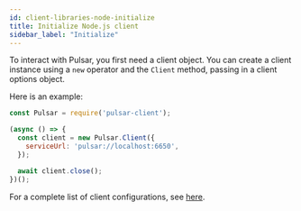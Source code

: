 ```yaml
---
id: client-libraries-node-initialize
title: Initialize Node.js client
sidebar_label: "Initialize"
---
```



To interact with Pulsar, you first need a client object. You can create a client instance using a `new` operator and the `Client` method, passing in a client options object.

Here is an example:

```javascript
const Pulsar = require('pulsar-client');

(async () => {
  const client = new Pulsar.Client({
    serviceUrl: 'pulsar://localhost:6650',
  });

  await client.close();
})();
```

For a complete list of client configurations, see [here](client-libraries-node-configs.md#client-configuration).